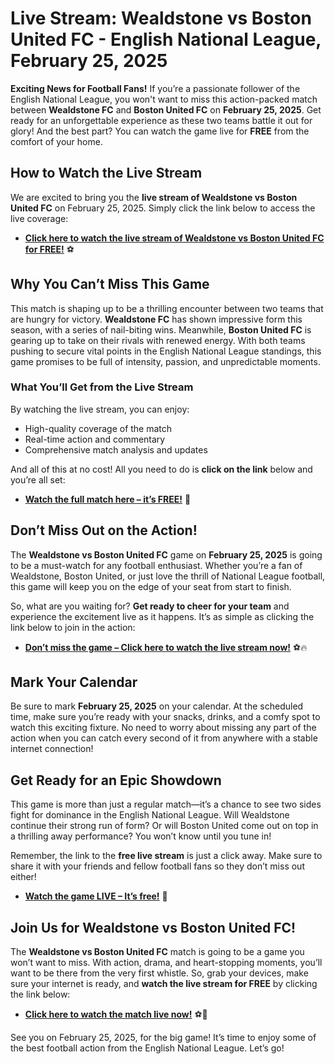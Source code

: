# Live Stream: Wealdstone vs Boston United FC - English National League, February 25, 2025

**Exciting News for Football Fans!** If you’re a passionate follower of the English National League, you won't want to miss this action-packed match between **Wealdstone FC** and **Boston United FC** on **February 25, 2025**. Get ready for an unforgettable experience as these two teams battle it out for glory! And the best part? You can watch the game live for **FREE** from the comfort of your home.

## How to Watch the Live Stream

We are excited to bring you the **live stream of Wealdstone vs Boston United FC** on February 25, 2025. Simply click the link below to access the live coverage:

- [**Click here to watch the live stream of Wealdstone vs Boston United FC for FREE!**](https://tinyurl.com/livestreamfreeo?st=Wealdstone+vs+Boston+United+FC&si=gh) ⚽

## Why You Can’t Miss This Game

This match is shaping up to be a thrilling encounter between two teams that are hungry for victory. **Wealdstone FC** has shown impressive form this season, with a series of nail-biting wins. Meanwhile, **Boston United FC** is gearing up to take on their rivals with renewed energy. With both teams pushing to secure vital points in the English National League standings, this game promises to be full of intensity, passion, and unpredictable moments.

### What You’ll Get from the Live Stream

By watching the live stream, you can enjoy:

- High-quality coverage of the match
- Real-time action and commentary
- Comprehensive match analysis and updates

And all of this at no cost! All you need to do is **click on the link** below and you’re all set:

- [**Watch the full match here – it’s FREE!**](https://tinyurl.com/livestreamfreeo?st=Wealdstone+vs+Boston+United+FC&si=gh) 🎥

## Don’t Miss Out on the Action!

The **Wealdstone vs Boston United FC** game on **February 25, 2025** is going to be a must-watch for any football enthusiast. Whether you’re a fan of Wealdstone, Boston United, or just love the thrill of National League football, this game will keep you on the edge of your seat from start to finish.

So, what are you waiting for? **Get ready to cheer for your team** and experience the excitement live as it happens. It’s as simple as clicking the link below to join in the action:

- [**Don’t miss the game – Click here to watch the live stream now!**](https://tinyurl.com/livestreamfreeo?st=Wealdstone+vs+Boston+United+FC&si=gh) ⚽🔥

## Mark Your Calendar

Be sure to mark **February 25, 2025** on your calendar. At the scheduled time, make sure you’re ready with your snacks, drinks, and a comfy spot to watch this exciting fixture. No need to worry about missing any part of the action when you can catch every second of it from anywhere with a stable internet connection!

## Get Ready for an Epic Showdown

This game is more than just a regular match—it’s a chance to see two sides fight for dominance in the English National League. Will Wealdstone continue their strong run of form? Or will Boston United come out on top in a thrilling away performance? You won’t know until you tune in!

Remember, the link to the **free live stream** is just a click away. Make sure to share it with your friends and fellow football fans so they don’t miss out either!

- [**Watch the game LIVE – It’s free!**](https://tinyurl.com/livestreamfreeo?st=Wealdstone+vs+Boston+United+FC&si=gh) 🎉

## Join Us for Wealdstone vs Boston United FC!

The **Wealdstone vs Boston United FC** match is going to be a game you won’t want to miss. With action, drama, and heart-stopping moments, you’ll want to be there from the very first whistle. So, grab your devices, make sure your internet is ready, and **watch the live stream for FREE** by clicking the link below:

- [**Click here to watch the match live now!**](https://tinyurl.com/livestreamfreeo?st=Wealdstone+vs+Boston+United+FC&si=gh) ⚽👀

See you on February 25, 2025, for the big game! It’s time to enjoy some of the best football action from the English National League. Let’s go!
